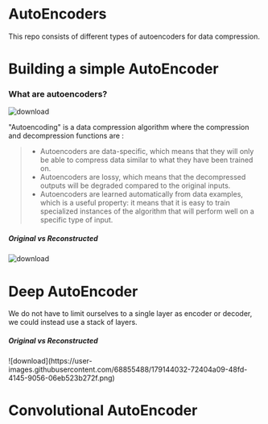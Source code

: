 # AutoEncoders
This repo consists of different types of autoencoders for data compression.
<h1> Building a simple AutoEncoder </h1>
<h3>What are autoencoders?</h3>

![download](https://user-images.githubusercontent.com/68855488/179143551-396f1b92-0ab2-465e-b873-52ec0665cce5.png)

"Autoencoding" is a data compression algorithm where the compression and decompression functions are :
> * Autoencoders are data-specific, which means that they will only be able to compress data similar to what they have been trained on.
> * Autoencoders are lossy, which means that the decompressed outputs will be degraded compared to the original inputs.
> * Autoencoders are learned automatically from data examples, which is a useful property: it means that it is easy to train specialized instances of the algorithm that will perform well on a specific type of input. 

<h5> Original vs Reconstructed </h5>

![download](https://user-images.githubusercontent.com/68855488/179143810-f11e6142-9f87-45a3-9f51-f76e2b20218a.png)

<h1>Deep AutoEncoder</h1>
We do not have to limit ourselves to a single layer as encoder or decoder, we could instead use a stack of layers.

<h5> Original vs Reconstructed </h5>
![download](https://user-images.githubusercontent.com/68855488/179144032-72404a09-48fd-4145-9056-06eb523b272f.png)

<h1>Convolutional AutoEncoder</h1>


